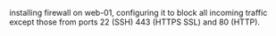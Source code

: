 installing firewall on web-01, configuring it to block all incoming traffic except those from ports 22 (SSH)
443 (HTTPS SSL) and 80 (HTTP).
